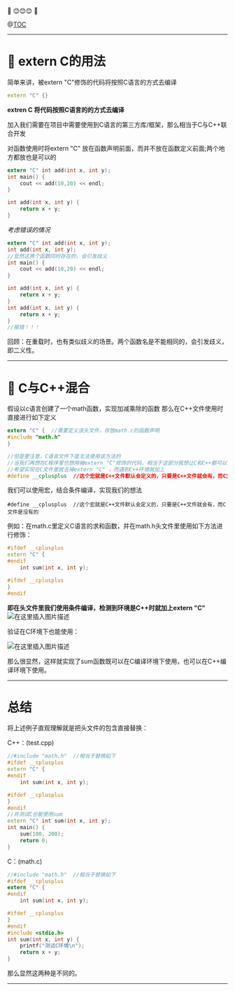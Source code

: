 ﻿🌟
😊😊😊
📝

@[TOC](目录)

---

# 📝 extern C的用法

简单来讲，被extern "C"修饰的代码将按照C语言的方式去编译

```cpp
extern "C" {}
```

**extren C 将代码按照C语言的的方式去编译**

加入我们需要在项目中需要使用到C语言的第三方库/框架，那么相当于C与C++联合开发

对函数使用时将extern "C" 放在函数声明前面，而并不放在函数定义前面;两个地方都放也是可以的



```c
extern "C" int add(int x, int y);
int main() {
	cout << add(10,20) << endl;
}

int add(int x, int y) {
	return x + y;
}
```

*考虑错误的情况*

```c
extern "C" int add(int x, int y);
int add(int x, int y);
//显然这两个函数同时存在的，会引发歧义
int main() {
	cout << add(10,20) << endl;
}

int add(int x, int y) {
	return x + y;
}
int add(int x, int y) {
	return x + y;
}
//报错！！！
```

回顾：在重载时，也有类似歧义的场景。两个函数名是不能相同的，会引发歧义，即二义性。

---

# 📝 C与C++混合

假设以c语言创建了一个math函数，实现加减乘除的函数
那么在C++文件使用时直接进行如下定义

```c
extern "C" {  //需要定义该头文件，存放math.c的函数声明
#include "math.h"
}
```

```c
//但是要注意，C语言文件下是无法使用该方法的
//当我们再想在C程序里也想用被extern "C"修饰的代码，相当于这部分我想让C和C++都可以使用
//希望实现在C文件里就去掉extern "C" ，而遇到C++环境就加上
#define __cplusplus  //这个宏就是C++文件默认会定义的，只要是C++文件就会有，而C文件是没有的
```

我们可以使用宏，结合条件编译，实现我们的想法

`#define __cplusplus  //这个宏就是C++文件默认会定义的，只要是C++文件就会有，而C文件是没有的`

例如：在math.c里定义C语言的求和函数，并在math.h头文件里使用如下方法进行修饰：
```cpp
#ifdef __cplusplus
extern "C" {
#endif 
	int sum(int x, int y);

#ifdef __cplusplus
}
#endif
```

**即在头文件里我们使用条件编译，检测到环境是C++时就加上extern "C"**
![在这里插入图片描述](https://img-blog.csdnimg.cn/f4f27e36e9f640ebbf614ea9892a698f.png)

验证在C环境下也能使用：

![在这里插入图片描述](https://img-blog.csdnimg.cn/4f69287b12ec421b828642c08c7ef0b3.png)


那么很显然，这样就实现了sum函数既可以在C编译环境下使用，也可以在C++编译环境下使用。


---

# 总结

将上述例子直观理解就是把头文件的包含直接替换：

C++：(test.cpp)

```cpp
//#include "math.h"  //相当于替换如下
#ifdef __cplusplus
extern "C" {
#endif 
	int sum(int x, int y);

#ifdef __cplusplus
}
#endif
//并测试C也能使用sum
extern "C" int sum(int x, int y);
int main() {
	sum(100, 200);
	return 0;
}
```

C：(math.c)

```c
//#include "math.h"  //相当于替换如下
#ifdef __cplusplus
extern "C" {
#endif 
	int sum(int x, int y);

#ifdef __cplusplus
}
#endif 
#include <stdio.h>
int sum(int x, int y) {
	printf("测试C环境\n");
	return x + y;
}
```
那么显然这两种是不同的。

---
